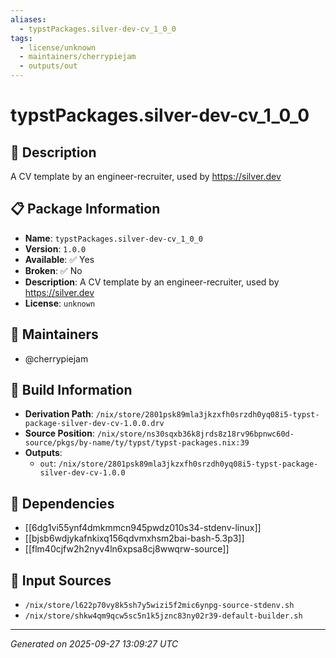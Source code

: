 ```yaml
---
aliases:
  - typstPackages.silver-dev-cv_1_0_0
tags:
  - license/unknown
  - maintainers/cherrypiejam
  - outputs/out
---
```


# typstPackages.silver-dev-cv_1_0_0

## 📝 Description

A CV template by an engineer-recruiter, used by https://silver.dev

## 📋 Package Information

- **Name**: `typstPackages.silver-dev-cv_1_0_0`
- **Version**: `1.0.0`
- **Available**: ✅ Yes
- **Broken**: ✅ No
- **Description**: A CV template by an engineer-recruiter, used by https://silver.dev
- **License**: `unknown`
## 👥 Maintainers

- @cherrypiejam


## 🔧 Build Information

- **Derivation Path**: `/nix/store/2801psk89mla3jkzxfh0srzdh0yq08i5-typst-package-silver-dev-cv-1.0.0.drv`
- **Source Position**: `/nix/store/ns30sqxb36k8jrds8z18rv96bpnwc60d-source/pkgs/by-name/ty/typst/typst-packages.nix:39`
- **Outputs**:
  - `out`:  `/nix/store/2801psk89mla3jkzxfh0srzdh0yq08i5-typst-package-silver-dev-cv-1.0.0`

## 🔗 Dependencies

- [[6dg1vi55ynf4dmkmmcn945pwdz010s34-stdenv-linux]]
- [[bjsb6wdjykafnkixq156qdvmxhsm2bai-bash-5.3p3]]
- [[flm40cjfw2h2nyv4ln6xpsa8cj8wwqrw-source]]

## 📁 Input Sources

- `/nix/store/l622p70vy8k5sh7y5wizi5f2mic6ynpg-source-stdenv.sh`
- `/nix/store/shkw4qm9qcw5sc5n1k5jznc83ny02r39-default-builder.sh`

---
*Generated on 2025-09-27 13:09:27 UTC*
